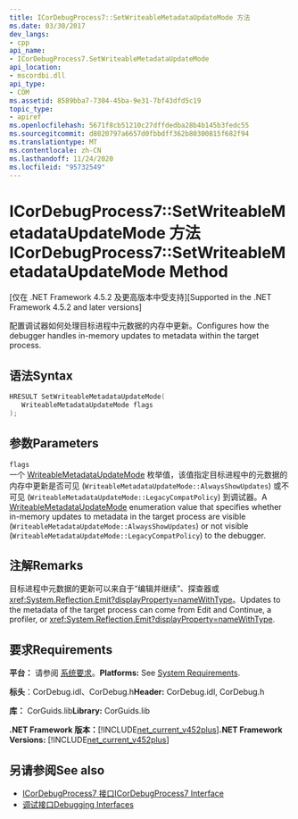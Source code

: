 ```yaml
---
title: ICorDebugProcess7::SetWriteableMetadataUpdateMode 方法
ms.date: 03/30/2017
dev_langs:
- cpp
api_name:
- ICorDebugProcess7.SetWriteableMetadataUpdateMode
api_location:
- mscordbi.dll
api_type:
- COM
ms.assetid: 8589bba7-7304-45ba-9e31-7bf43dfd5c19
topic_type:
- apiref
ms.openlocfilehash: 5671f8cb51210c27dffdedba28b4b145b3fedc55
ms.sourcegitcommit: d8020797a6657d0fbbdff362b80300815f682f94
ms.translationtype: MT
ms.contentlocale: zh-CN
ms.lasthandoff: 11/24/2020
ms.locfileid: "95732549"
---
```

# <a name="icordebugprocess7setwriteablemetadataupdatemode-method"></a><span data-ttu-id="e7e6f-102">ICorDebugProcess7::SetWriteableMetadataUpdateMode 方法</span><span class="sxs-lookup"><span data-stu-id="e7e6f-102">ICorDebugProcess7::SetWriteableMetadataUpdateMode Method</span></span>

<span data-ttu-id="e7e6f-103">[仅在 .NET Framework 4.5.2 及更高版本中受支持]</span><span class="sxs-lookup"><span data-stu-id="e7e6f-103">[Supported in the .NET Framework 4.5.2 and later versions]</span></span>  
  
 <span data-ttu-id="e7e6f-104">配置调试器如何处理目标进程中元数据的内存中更新。</span><span class="sxs-lookup"><span data-stu-id="e7e6f-104">Configures how the debugger handles in-memory updates to metadata within the target process.</span></span>  
  
## <a name="syntax"></a><span data-ttu-id="e7e6f-105">语法</span><span class="sxs-lookup"><span data-stu-id="e7e6f-105">Syntax</span></span>  
  
```cpp
HRESULT SetWriteableMetadataUpdateMode(  
   WriteableMetadataUpdateMode flags  
);  
```  
  
## <a name="parameters"></a><span data-ttu-id="e7e6f-106">参数</span><span class="sxs-lookup"><span data-stu-id="e7e6f-106">Parameters</span></span>  

 `flags`  
 <span data-ttu-id="e7e6f-107">一个 [WriteableMetadataUpdateMode](writeablemetadataupdatemode-enumeration.md) 枚举值，该值指定目标进程中的元数据的内存中更新是否可见 (`WriteableMetadataUpdateMode::AlwaysShowUpdates`) 或不可见 (`WriteableMetadataUpdateMode::LegacyCompatPolicy`) 到调试器。</span><span class="sxs-lookup"><span data-stu-id="e7e6f-107">A [WriteableMetadataUpdateMode](writeablemetadataupdatemode-enumeration.md) enumeration value that specifies whether in-memory updates to metadata in the target process are visible (`WriteableMetadataUpdateMode::AlwaysShowUpdates`) or not visible (`WriteableMetadataUpdateMode::LegacyCompatPolicy`) to the debugger.</span></span>  
  
## <a name="remarks"></a><span data-ttu-id="e7e6f-108">注解</span><span class="sxs-lookup"><span data-stu-id="e7e6f-108">Remarks</span></span>  

 <span data-ttu-id="e7e6f-109">目标进程中元数据的更新可以来自于“编辑并继续”、探查器或 <xref:System.Reflection.Emit?displayProperty=nameWithType>。</span><span class="sxs-lookup"><span data-stu-id="e7e6f-109">Updates to the metadata of the target process can come from Edit and Continue, a profiler, or <xref:System.Reflection.Emit?displayProperty=nameWithType>.</span></span>  
  
## <a name="requirements"></a><span data-ttu-id="e7e6f-110">要求</span><span class="sxs-lookup"><span data-stu-id="e7e6f-110">Requirements</span></span>  

 <span data-ttu-id="e7e6f-111">**平台：** 请参阅 [系统要求](../../get-started/system-requirements.md)。</span><span class="sxs-lookup"><span data-stu-id="e7e6f-111">**Platforms:** See [System Requirements](../../get-started/system-requirements.md).</span></span>  
  
 <span data-ttu-id="e7e6f-112">**标头**：CorDebug.idl、CorDebug.h</span><span class="sxs-lookup"><span data-stu-id="e7e6f-112">**Header:** CorDebug.idl, CorDebug.h</span></span>  
  
 <span data-ttu-id="e7e6f-113">**库：** CorGuids.lib</span><span class="sxs-lookup"><span data-stu-id="e7e6f-113">**Library:** CorGuids.lib</span></span>  
  
 <span data-ttu-id="e7e6f-114">**.NET Framework 版本：**[!INCLUDE[net_current_v452plus](../../../../includes/net-current-v452plus-md.md)]</span><span class="sxs-lookup"><span data-stu-id="e7e6f-114">**.NET Framework Versions:** [!INCLUDE[net_current_v452plus](../../../../includes/net-current-v452plus-md.md)]</span></span>  
  
## <a name="see-also"></a><span data-ttu-id="e7e6f-115">另请参阅</span><span class="sxs-lookup"><span data-stu-id="e7e6f-115">See also</span></span>

- [<span data-ttu-id="e7e6f-116">ICorDebugProcess7 接口</span><span class="sxs-lookup"><span data-stu-id="e7e6f-116">ICorDebugProcess7 Interface</span></span>](icordebugprocess7-interface.md)
- [<span data-ttu-id="e7e6f-117">调试接口</span><span class="sxs-lookup"><span data-stu-id="e7e6f-117">Debugging Interfaces</span></span>](debugging-interfaces.md)

